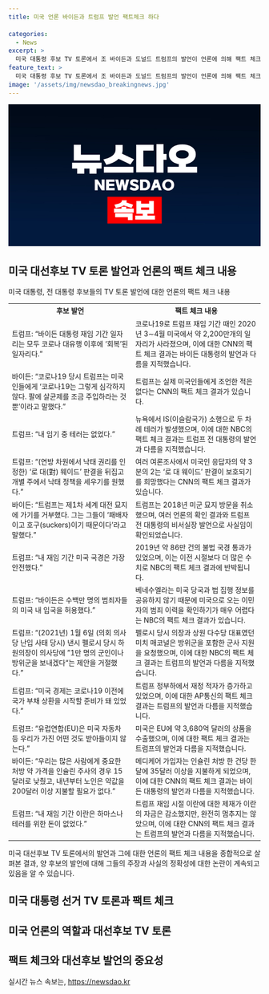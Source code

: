 ```yaml
---
title: 미국 언론 바이든과 트럼프 발언 팩트체크 하다

categories:
  - News
excerpt: >
  미국 대통령 후보 TV 토론에서 조 바이든과 도널드 트럼프의 발언이 언론에 의해 팩트 체크되었다. 언론은 트럼프의 작위적인 발언과 거짓 주장을 주로 조명했지만, 바이든의 일부 발언에도 오해와 사실과 다른 주장이 있었다고 지적했다. 트럼프의 일부 발언은 거짓으로 확인되었고, 바이든의 일부 주장은 오해의 소지가 있거나 사실과 다른 것으로 드러났다. 해당 발언들은 CNN, NBC, AP통신 등을 통해 팩트 체크되었으며, 이는 대선에 관심 있는 사람들에게 중요한 정보일 것이다.
feature_text: >
  미국 대통령 후보 TV 토론에서 조 바이든과 도널드 트럼프의 발언이 언론에 의해 팩트 체크되었다. 언론은 트럼프의 작위적인 발언과 거짓 주장을 주로 조명했지만, 바이든의 일부 발언에도 오해와 사실과 다른 주장이 있었다고 지적했다. 트럼프의 일부 발언은 거짓으로 확인되었고, 바이든의 일부 주장은 오해의 소지가 있거나 사실과 다른 것으로 드러났다. 해당 발언들은 CNN, NBC, AP통신 등을 통해 팩트 체크되었으며, 이는 대선에 관심 있는 사람들에게 중요한 정보일 것이다.
image: '/assets/img/newsdao_breakingnews.jpg'
---
```


<p><img src="/assets/img/newsdao_breakingnews.jpg" alt="implanttips 속보" /></p>

<h2 data-ke-size="size26">미국 대선후보 TV 토론 발언과 언론의 팩트 체크 내용</h2>

<p data-ke-size="size16">미국 대통령, 전 대통령 후보들의 TV 토론 발언에 대한 언론의 팩트 체크 내용</p>

<table>
  <tr>
    <th>후보 발언</th>
    <th>팩트 체크 내용</th>
  </tr>
  <tr>
    <td>트럼프: “바이든 대통령 재임 기간 일자리는 모두 코로나 대유행 이후에 ‘회복’된 일자리다.”</td>
    <td>코로나19로 트럼프 재임 기간 때인 2020년 3∼4월 미국에서 약 2,200만개의 일자리가 사라졌으며, 이에 대한 CNN의 팩트 체크 결과는 바이든 대통령의 발언과 다름을 지적했습니다.</td>
  </tr>
  <tr>
    <td>바이든: “코로나19 당시 트럼프는 미국인들에게 ‘코로나19는 그렇게 심각하지 않다. 팔에 살균제를 조금 주입하라는 것뿐’이라고 말했다.”</td>
    <td>트럼프는 실제 미국인들에게 조언한 적은 없다는 CNN의 팩트 체크 결과가 있습니다.</td>
  </tr>
  <tr>
    <td>트럼프: “내 임기 중 테러는 없었다.”</td>
    <td>뉴욕에서 IS(이슬람국가) 소행으로 두 차례 테러가 발생했으며, 이에 대한 NBC의 팩트 체크 결과는 트럼프 전 대통령의 발언과 다름을 지적했습니다.</td>
  </tr>
  <tr>
    <td>트럼프: “(연방 차원에서 낙태 권리를 인정한) ‘로 대(對) 웨이드’ 판결을 뒤집고 개별 주에서 낙태 정책을 세우기를 원했다.”</td>
    <td>여러 여론조사에서 미국인 응답자의 약 3분의 2는 ‘로 대 웨이드’ 판결이 보호되기를 희망했다는 CNN의 팩트 체크 결과가 있습니다.</td>
  </tr>
  <tr>
    <td>바이든: “트럼프는 제1차 세계 대전 묘지에 가기를 거부했다. 그는 그들이 ‘패배자이고 호구(suckers)이기 때문이다’라고 말했다.”</td>
    <td>트럼프는 2018년 미군 묘지 방문을 취소했으며, 여러 언론의 확인 결과와 트럼프 전 대통령의 비서실장 발언으로 사실임이 확인되었습니다.</td>
  </tr>
  <tr>
    <td>트럼프: “내 재임 기간 미국 국경은 가장 안전했다.”</td>
    <td>2019년 약 86만 건의 불법 국경 통과가 있었으며, 이는 이전 시절보다 더 많은 수치로 NBC의 팩트 체크 결과에 반박됩니다.</td>
  </tr>
  <tr>
    <td>트럼프: “바이든은 수백만 명의 범죄자들의 미국 내 입국을 허용했다.”</td>
    <td>베네수엘라는 미국 당국과 법 집행 정보를 공유하지 않기 때문에 미국으로 오는 이민자의 범죄 이력을 확인하기가 매우 어렵다는 NBC의 팩트 체크 결과가 있습니다.</td>
  </tr>
  <tr>
    <td>트럼프: “(2021년) 1월 6일 (의회 의사당 난입 사태 당시) 낸시 펠로시 당시 하원의장이 의사당에 ”1만 명의 군인이나 방위군을 보내겠다“는 제안을 거절했다.”</td>
    <td>펠로시 당시 의장과 상원 다수당 대표였던 미치 매코널은 방위군을 포함한 군사 지원을 요청했으며, 이에 대한 NBC의 팩트 체크 결과는 트럼프의 발언과 다름을 지적했습니다.</td>
  </tr>
  <tr>
    <td>트럼프: “미국 경제는 코로나19 이전에 국가 부채 상환을 시작할 준비가 돼 있었다.”</td>
    <td>트럼프 정부하에서 재정 적자가 증가하고 있었으며, 이에 대한 AP통신의 팩트 체크 결과는 트럼프의 발언과 다름을 지적했습니다.</td>
  </tr>
  <tr>
    <td>트럼프: “유럽연합(EU)은 미국 자동차 등 우리가 가진 어떤 것도 받아들이지 않는다.”</td>
    <td>미국은 EU에 약 3,680억 달러의 상품을 수출했으며, 이에 대한 팩트 체크 결과는 트럼프의 발언과 다름을 지적했습니다.</td>
  </tr>
  <tr>
    <td>바이든: “우리는 많은 사람에게 중요한 처방 약 가격을 인슐린 주사의 경우 15달러로 낮췄고, 내년부터 노인은 약값을 200달러 이상 지불할 필요가 없다.”</td>
    <td>메디케어 가입자는 인슐린 처방 한 건당 한 달에 35달러 이상을 지불하게 되었으며, 이에 대한 CNN의 팩트 체크 결과는 바이든 대통령의 발언과 다름을 지적했습니다.</td>
  </tr>
  <tr>
    <td>트럼프: “내 재임 기간 이란은 하마스나 테러를 위한 돈이 없었다.”</td>
    <td>트럼프 재임 시절 이란에 대한 제재가 이란의 자금은 감소했지만, 완전히 멈추지는 않았으며, 이에 대한 CNN의 팩트 체크 결과는 트럼프의 발언과 다름을 지적했습니다.</td>
  </tr>
</table>

<p data-ke-size="size16">미국 대선후보 TV 토론에서의 발언과 그에 대한 언론의 팩트 체크 내용을 종합적으로 살펴본 결과, 양 후보의 발언에 대해 그들의 주장과 사실의 정확성에 대한 논란이 계속되고 있음을 알 수 있습니다.</p>

<h2 data-ke-size="size26">미국 대통령 선거 TV 토론과 팩트 체크</h2>

<h2 data-ke-size="size26">미국 언론의 역할과 대선후보 TV 토론</h2>

<h2 data-ke-size="size26">팩트 체크와 대선후보 발언의 중요성</h2>
실시간 뉴스 속보는, <a href="https://newsdao.kr" rel="dofollow">https://newsdao.kr</a>


